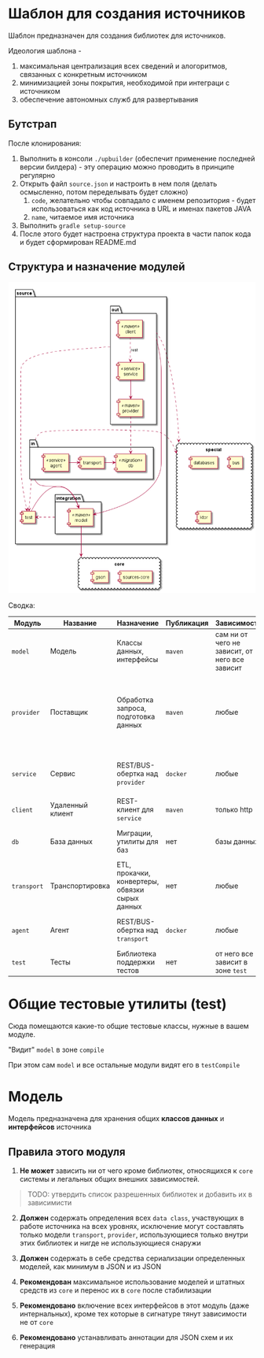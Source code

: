 # Шаблон для создания источников

Шаблон предназначен для создания библиотек для источников.

Идеология шаблона - 

1. максимальная централизация всех сведений и алогоритмов, связанных
с конкретным источником 
2. минимизацией зоны покрытия, необходимой при интеграци с источником
3. обеспечение автономных служб для развертывания

## Бутстрап

После клонирования:

1. Выполнить в консоли `./upbuilder` (обеспечит применение последней версии билдера) - эту операцию можно проводить в принципе регулярно
2. Открыть файл `source.json` и настроить в нем поля (делать осмысленно, потом переделывать будет сложно) 
   1. `code`, желательно чтобы совпадало с именем репозитория - будет использоваться как код источника в URL и именах пакетов JAVA
   2. `name`, читаемое имя источника 
3. Выполнить `gradle setup-source`
4. После этого будет настроена структура проекта в части папок кода и будет сформирован README.md

## Структура и назначение модулей

![Структура модулей](./doc/sources/modules.png)

Сводка:

|Модуль|Название|Назначение|Публикация|Зависимости|Примечание|
|-----|-----|-----|-----|-----|-----|
|`model`|Модель|Классы данных, интерфейсы|`maven`|сам ни от чего не зависит, от него все зависит||
|`provider`|Поставщик|Обработка запроса, подготовка данных|`maven`|любые|не рекомендуется для использования напрямую извне если есть возможность через `client`|
|`service`|Сервис|REST/BUS-обертка над `provider`|`docker`|любые|должен работать и в продуктивном и тестовом контуре|
|`client`|Удаленный клиент|REST-клиент для `service`|`maven`|только http|используется для интеграции|
|`db`|База данных|Миграции, утилиты для баз|нет|базы данных|используется если источник имеет свое хранение|
|`transport`|Транспортировка|ETL, прокачки, конвертеры, обвязки сырых данных|нет|любые|используется если есть свое хранение и требуется прокачка|
|`agent`|Агент|REST/BUS- обертка над `transport`|`docker`|любые|используется если нужна служба для прокачки|
|`test`|Тесты|Библиотека поддержки тестов|нет|от него все зависит в зоне `test`||


# Общие тестовые утилиты (test)

Сюда помещаются какие-то общие тестовые классы, нужные в вашем модуле.

"Видит" `model` в зоне `compile`

При этом сам `model` и все остальные модули видят его в `testCompile`


# Модель

Модель предназначена для хранения общих **классов данных** и **интерфейсов** источника

## Правила этого модуля

1. **Не может** зависить ни от чего кроме библиотек, относящихся к `core` системы и легальных общих внешних зависимостей.
> TODO: утвердить список разрешенных библиотек и добавить их в зависимисти

2. **Должен** содержать определения всех `data class`, участвующих в работе источника на всех уровнях, исключение могут 
составлять только модели `transport`, `provider`, использующиеся только внутри этих библиотек и нигде не использующиеся 
снаружи

3. **Должен** содержать в себе средства сериализации определенных моделей, как минимум в JSON и из JSON

4. **Рекомендован** максимальное использование моделей и штатных средств из `core` и перенос их в `core` 
после стабилизации

5. **Рекомендовано** включение всех интерфейсов в этот модуль (даже интернальных), кроме тех которые в сигнатуре 
тянут зависимости не от `core`

6. **Рекомендовано** устанавливать аннотации для JSON схем и их генерация